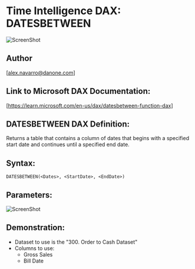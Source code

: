 # Time Intelligence DAX: DATESBETWEEN

![ScreenShot](https://github.com/NavarroAlex/NORAM-Microsoft-Power-BI-Training/blob/main/Power%20BI%20Theme.png)

## Author
[alex.navarro@danone.com]

## Link to Microsoft DAX Documentation:
[https://learn.microsoft.com/en-us/dax/datesbetween-function-dax]

## DATESBETWEEN DAX Definition:
Returns a table that contains a column of dates that begins with a specified start date and continues until a specified end date.

## Syntax:
```
DATESBETWEEN(<Dates>, <StartDate>, <EndDate>)
```

## Parameters:
![ScreenShot](https://github.com/NavarroAlex/Time-Intelligence-DAX-DATESBETWEEN/blob/main/Parameter%20Values.png)

## Demonstration:
* Dataset to use is the "300. Order to Cash Dataset"
* Columns to use:
    - Gross Sales
    - Bill Date

